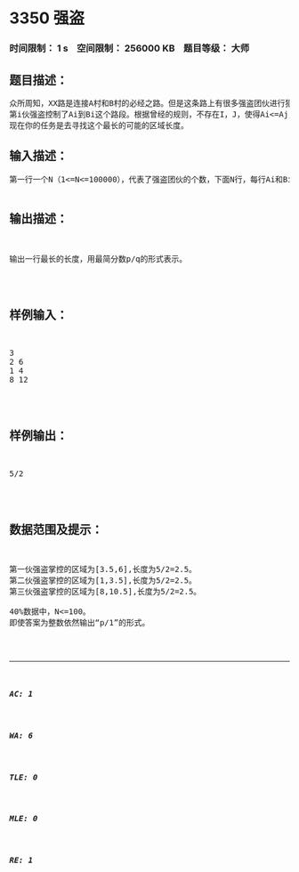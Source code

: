 # 3350 强盗   
### 时间限制： 1 s&nbsp;&nbsp;&nbsp;&nbsp;空间限制： 256000 KB&nbsp;&nbsp;&nbsp;&nbsp;题目等级： 大师  
## 题目描述：  

<pre>
众所周知，XX路是连接A村和B村的必经之路。但是这条路上有很多强盗团伙进行犯罪活动。
第i伙强盗控制了Ai到Bi这个路段。根据曾经的规则，不存在I，J，使得Ai<=Aj，Bj<=Bi。但是因为时间的推移，有些强盗的抢劫之地交错了，所以路上还是经常发生争斗。    作为A村的老大史某看不下去，决定重新制定新的规则，新的规则规定：不会有任何两个强盗的地盘有重合，且新的活动地区是老地区的一部分，并且所有强盗团伙的活动范围长度相等。
现在你的任务是去寻找这个最长的可能的区域长度。
</pre>
  
  
## 输入描述：  

<pre>
第一行一个N（1<=N<=100000），代表了强盗团伙的个数，下面N行，每行Ai和Bi代表了当前流氓控制的路段（1<=Ai<Bi<=1000000），保证有解。
</pre>
  
  
## 输出描述：  

<pre>
输出一行最长的长度，用最简分数p/q的形式表示。
</pre>
  
  
## 样例输入：  

<pre>
3
2 6
1 4
8 12
</pre>
  
  
## 样例输出：  

<pre>
5/2
</pre>
  
  
## 数据范围及提示：  

<pre>
第一伙强盗掌控的区域为[3.5,6],长度为5/2=2.5。
第二伙强盗掌控的区域为[1,3.5],长度为5/2=2.5。
第三伙强盗掌控的区域为[8,10.5],长度为5/2=2.5。
 
40%数据中，N<=100。
即使答案为整数依然输出“p/1”的形式。
</pre>
  
  
***  

##### AC: 1  
##### WA: 6  
##### TLE: 0  
##### MLE: 0  
##### RE: 1  
